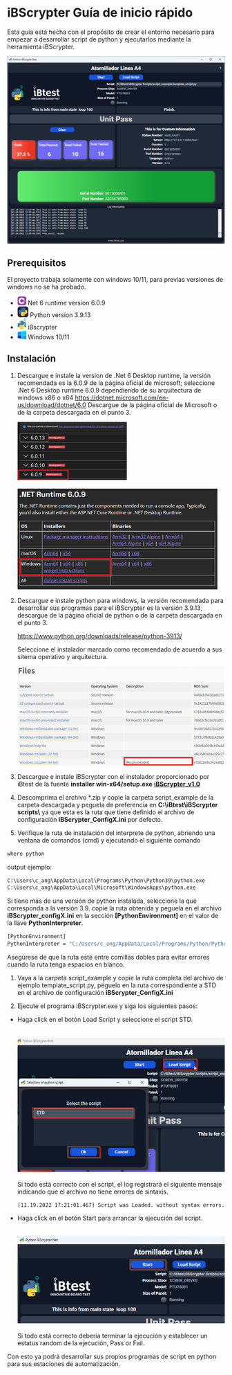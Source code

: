   

# iBScrypter Guía de inicio rápido

Esta guía está hecha con el propósito de crear el entorno necesario para empezar a desarrollar script de python y ejecutarlos mediante la herramienta iBScrypter.

<div>
    <img src="./images/iBScrypter.Net.png" width="800"> 
<div>

## Prerequisitos

El proyecto trabaja solamente con windows 10/11, para previas versiones de windows no se ha probado.

  

*  <img src="./images/CS.svg" width="20"> Net 6 runtime version 6.0.9
*  <img src="./images/Python-Dark.svg" width="25"> Python version 3.9.13
*  <img src="./images/iBscrypter.png" width="20"> iBscrypter
*  <img src="./images/win10.png" width="20"> Windows 10/11
  

## Instalación

1. Descargue e instale la version de .Net 6 Desktop runtime, la versión recomendada es la 6.0.9 de la página oficial de microsoft; seleccione .Net 6 Desktop runtime 6.0.9 dependiendo de su arquitectura de windows x86 o x64 https://dotnet.microsoft.com/en-us/download/dotnet/6.0 Descargue de la página oficial de Microsoft o de la carpeta descargada en el punto 3.

    <img src="./images/.net1.png">
    <br><br>
    <img src="./images/.net2.png">

2. Descargue e instale python para windows, la versión recomendada para desarrollar sus programas para el iBScrypter es la versión 3.9.13, descargue de la página oficial de python o de la carpeta descargada en el punto 3.

    https://www.python.org/downloads/release/python-3913/

    Seleccione el instalador marcado como recomendado de acuerdo a sus sitema operativo y arquitectura.

    <img src="./images/python1.png">
  

3. Descargue e instale iBScrypter con el instalador proporcionado por iBtest de la fuente **installer win-x64/setup.exe** [**iBScrypter_v1.0**](https://drive.google.com/file/d/1t2hSy8Deab49Yz0OU6weX69jKZVjlR8p/view?usp=sharing)

4. Descomprima el archivo *.zip y copie la carpeta script_example de la carpeta descargada y peguela de preferencia en **C:\iBtest\iBScrypter scripts\\** ya que esta es la ruta que tiene definido el archivo de configuración **iBScrypter_ConfigX.ini** por defecto.

5. Verifique la ruta de instalación del interprete de python, abriendo una ventana de comandos (cmd) y ejecutando el siguiente comando



```bash
where python
```

output ejemplo:

  

```bash
C:\Users\c_ang\AppData\Local\Programs\Python\Python39\python.exe
C:\Users\c_ang\AppData\Local\Microsoft\WindowsApps\python.exe
```

  
  

Si tiene más de una versión de python instalada, seleccione la que corresponda a la versión 3.9. copie la ruta obtenida y peguela en el archivo **iBScrypter_configX.ini** en la sección **[PythonEnvironment]** en el valor de la llave **PythonInterpreter**.

```bash
[PythonEnvironment]
PythonInterpreter = "C:/Users/c_ang/AppData/Local/Programs/Python/Python39/python.exe"
```  

Asegúrese de que la ruta esté entre comillas dobles para evitar errores cuando la ruta tenga espacios en blanco.

1. Vaya a la carpeta script_example y copie la ruta completa del archivo de ejemplo template_script.py, péguelo en la ruta correspondiente a STD en el archivo de configuración **iBScrypter_ConfigX.ini**

7. Ejecute el programa iBScrypter.exe y siga los siguientes pasos:

- Haga click en el botón Load Script y seleccione el script STD.\
    <br><br>
    <img src="./images/ib1.png">
    <br><br>
    Si todo está correcto con el script, el log registrará el siguiente mensaje indicando que el archivo no tiene errores de sintaxis.

    ```text
    [11.19.2022 17:21:01.467] Script was Loaded. without syntax errors.
    ```
  
- Haga click en el botón Start para arrancar la ejecución del script. \
    <br><br>
    <img src="./images/ib2.png">
    <br><br>
    Si todo está correcto debería terminar la ejecución y establecer un estatus random de la ejecución, Pass or Fail.
 


Con esto ya podrá desarrollar sus propios programas de script en python para sus estaciones de automatización.